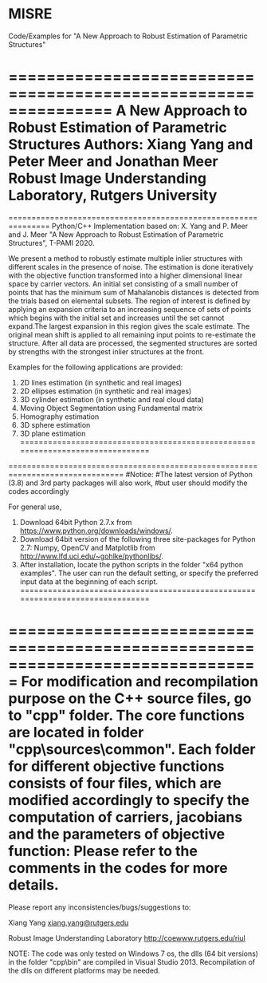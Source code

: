 # MISRE
Code/Examples for "A New Approach to Robust Estimation of Parametric Structures"

===============================================================
A New Approach to Robust Estimation of Parametric Structures
Authors: Xiang Yang and Peter Meer and Jonathan Meer
Robust Image Understanding Laboratory, Rutgers University
===============================================================

===============================================================
Python/C++ Implementation based on:
X. Yang and P. Meer and J. Meer "A New Approach to Robust Estimation of Parametric Structures", T-PAMI 2020. 

We present a method to robustly estimate multiple inlier structures with different scales in the presence of noise. 
The estimation is done iteratively with the objective function transformed into a higher dimensional linear space 
by carrier vectors. An initial set consisting of a small number of points that has the minimum sum of Mahalanobis 
distances is detected from the trials based on elemental subsets. The region of interest is defined by applying an 
expansion criteria to an increasing sequence of sets of points which begins with the initial set and increases
until the set cannot expand.The largest expansion in this region gives the scale estimate. The original mean shift 
is applied to all remaining input points to re-estimate the structure. After all data are processed, the segmented 
structures are sorted by strengths with the strongest inlier structures at the front.

Examples for the following applications are provided:
1. 2D lines estimation (in synthetic and real images)
2. 2D ellipses estimation (in synthetic and real images)
3. 3D cylinder estimation (in synthetic and real cloud data)
4. Moving Object Segmentation using Fundamental matrix
5. Homography estimation
6. 3D sphere estimation
7. 3D plane estimation
===============================================================================

===============================================================================
#Notice: 
#The latest version of Python (3.8) and 3rd party packages will also work, 
#but user should modify the codes accordingly

For general use,
1. Download 64bit Python 2.7.x from https://www.python.org/downloads/windows/.
2. Download 64bit version of the following three site-packages for Python 2.7:
Numpy, OpenCV and Matplotlib from http://www.lfd.uci.edu/~gohlke/pythonlibs/.
3. After installation, locate the python scripts in the folder "x64 python examples\".
The user can run the default setting, or specify the preferred input data at the beginning of each script.
===============================================================================

===============================================================================
For modification and recompilation purpose on the C++ source files, go to "cpp\" folder.
The core functions are located in folder "cpp\sources\common". Each folder for different objective functions 
consists of four files, which are modified accordingly to specify the computation of carriers, jacobians and the 
parameters of objective function:
Please refer to the comments in the codes for more details.
===============================================================================

Please report any inconsistencies/bugs/suggestions to:

Xiang Yang
xiang.yang@rutgers.edu

Robust Image Understanding Laboratory
http://coewww.rutgers.edu/riul

NOTE: The code was only tested on Windows 7 os, the dlls (64 bit versions) in the folder "cpp\bin" are 
compiled in Visual Studio 2013. Recompilation of the dlls on different platforms may be needed.
